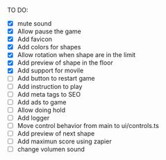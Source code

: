 
TO DO:

- [x] mute sound
- [x] Allow pause the game
- [x] Add favicon
- [x] Add colors for shapes
- [x] Allow rotation when shape are in the limit
- [x] Add preview of shape in the floor
- [x] Add support for movile
- [ ] Add button to restart game
- [ ] Add instruction to play
- [ ] Add meta tags to SEO
- [ ] Add ads to game
- [ ] Allow doing hold
- [ ] Add logger
- [ ] Move control behavior from main to ui/controls.ts
- [ ] Add preview of next shape
- [ ] Add maximun score using zapier
- [ ] change volumen sound